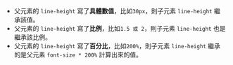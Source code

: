 -   父元素的 `line-height` 寫了**具體數值**，比如`30px`，則子元素 `line-height` 繼承該值。
-   父元素的 `line-height` 寫了**比例**，比如`1.5 或 2`，則子元素 `line-height` 也是繼承該比例。
-   父元素的 `line-height` 寫了**百分比**，比如`200%`，則子元素 `line-height` 繼承的是父元素 `font-size * 200%` 計算出來的值。